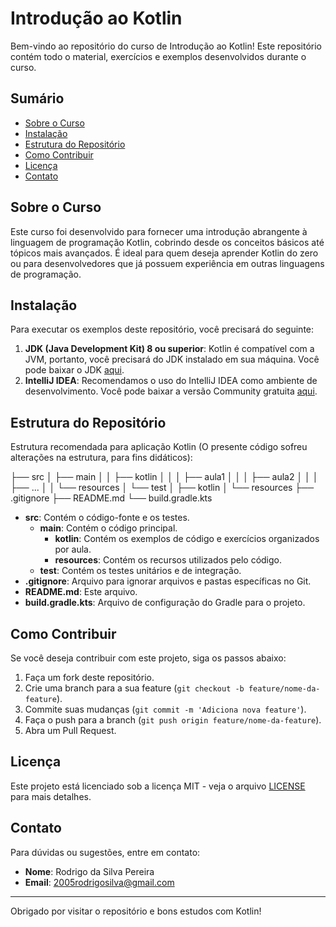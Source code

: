 # Introdução ao Kotlin

Bem-vindo ao repositório do curso de Introdução ao Kotlin! Este repositório contém todo o material, exercícios e exemplos desenvolvidos durante o curso.

## Sumário

- [Sobre o Curso](#sobre-o-curso)
- [Instalação](#instalação)
- [Estrutura do Repositório](#estrutura-do-repositório)
- [Como Contribuir](#como-contribuir)
- [Licença](#licença)
- [Contato](#contato)

## Sobre o Curso

Este curso foi desenvolvido para fornecer uma introdução abrangente à linguagem de programação Kotlin, cobrindo desde os conceitos básicos até tópicos mais avançados. É ideal para quem deseja aprender Kotlin do zero ou para desenvolvedores que já possuem experiência em outras linguagens de programação.

## Instalação

Para executar os exemplos deste repositório, você precisará do seguinte:

1. **JDK (Java Development Kit) 8 ou superior**: Kotlin é compatível com a JVM, portanto, você precisará do JDK instalado em sua máquina. Você pode baixar o JDK [aqui](https://www.oracle.com/java/technologies/javase-downloads.html).
2. **IntelliJ IDEA**: Recomendamos o uso do IntelliJ IDEA como ambiente de desenvolvimento. Você pode baixar a versão Community gratuita [aqui](https://www.jetbrains.com/idea/download/).

## Estrutura do Repositório

Estrutura recomendada para aplicação Kotlin (O presente código sofreu alterações na estrutura, para fins didáticos):

├── src
│ ├── main
│ │ ├── kotlin
│ │ │ ├── aula1
│ │ │ ├── aula2
│ │ │ ├── ...
│ │ └── resources
│ └── test
│ ├── kotlin
│ └── resources
├── .gitignore
├── README.md
└── build.gradle.kts


- **src**: Contém o código-fonte e os testes.
  - **main**: Contém o código principal.
    - **kotlin**: Contém os exemplos de código e exercícios organizados por aula.
    - **resources**: Contém os recursos utilizados pelo código.
  - **test**: Contém os testes unitários e de integração.
- **.gitignore**: Arquivo para ignorar arquivos e pastas específicas no Git.
- **README.md**: Este arquivo.
- **build.gradle.kts**: Arquivo de configuração do Gradle para o projeto.

## Como Contribuir

Se você deseja contribuir com este projeto, siga os passos abaixo:

1. Faça um fork deste repositório.
2. Crie uma branch para a sua feature (`git checkout -b feature/nome-da-feature`).
3. Commite suas mudanças (`git commit -m 'Adiciona nova feature'`).
4. Faça o push para a branch (`git push origin feature/nome-da-feature`).
5. Abra um Pull Request.

## Licença

Este projeto está licenciado sob a licença MIT - veja o arquivo [LICENSE](LICENSE) para mais detalhes.

## Contato

Para dúvidas ou sugestões, entre em contato:

- **Nome**: Rodrigo da Silva Pereira
- **Email**: 2005rodrigosilva@gmail.com

---

Obrigado por visitar o repositório e bons estudos com Kotlin!


